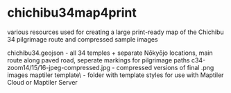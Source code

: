 # chichibu34map4print
 various resources used for creating a large print-ready map of the Chichibu 34 pilgrimage route and compressed sample images

chichibu34.geojson - all 34 temples + separate Nōkyōjo locations, main route along paved road, seperate markings for pilgrimage paths
c34-zoom14/15/16-jpeg-compressed.jpg - compressed versions of final .png images
maptiler template\ - folder with template styles for use with Maptiler Cloud or Maptiler Server